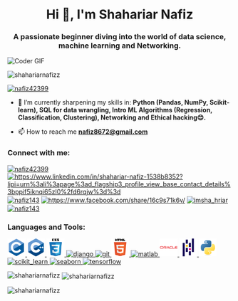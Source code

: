 <h1 align="center">Hi 👋, I'm Shahariar Nafiz</h1>
<h3 align="center">A passionate beginner diving into the world of data science, machine learning and Networking.</h3>

<img alt="Coder GIF" height=250 width=350 src="https://magiccopy.xyz/assets/images/hadder.gif" />

<p align="left"> <img src="https://komarev.com/ghpvc/?username=shahariarnafizz&label=Profile%20views&color=0e75b6&style=flat" alt="shahariarnafizz" /> </p>

<p align="left"> <a href="https://twitter.com/nafiz42399" target="blank"><img src="https://img.shields.io/twitter/follow/nafiz42399?logo=twitter&style=for-the-badge" alt="nafiz42399" /></a> </p>

- 🌱 I’m currently sharpening my skills in: **Python (Pandas, NumPy, Scikit-learn), SQL for data wrangling, Intro ML Algorithms (Regression, Classification, Clustering), Networking and Ethical hacking😊.**

- 📫 How to reach me **nafiz8672@gmail.com**

<h3 align="left">Connect with me:</h3>
<p align="left">
<a href="https://twitter.com/nafiz42399" target="blank"><img align="center" src="https://raw.githubusercontent.com/rahuldkjain/github-profile-readme-generator/master/src/images/icons/Social/twitter.svg" alt="nafiz42399" height="30" width="40" /></a>
<a href="https://linkedin.com/in/https://www.linkedin.com/in/shahariar-nafiz-1538b8352?lipi=urn%3ali%3apage%3ad_flagship3_profile_view_base_contact_details%3bppif5iknqi65zl0%2fd6rqjw%3d%3d" target="blank"><img align="center" src="https://raw.githubusercontent.com/rahuldkjain/github-profile-readme-generator/master/src/images/icons/Social/linked-in-alt.svg" alt="https://www.linkedin.com/in/shahariar-nafiz-1538b8352?lipi=urn%3ali%3apage%3ad_flagship3_profile_view_base_contact_details%3bppif5iknqi65zl0%2fd6rqjw%3d%3d" height="30" width="40" /></a>
<a href="https://kaggle.com/nafiz143" target="blank"><img align="center" src="https://raw.githubusercontent.com/rahuldkjain/github-profile-readme-generator/master/src/images/icons/Social/kaggle.svg" alt="nafiz143" height="30" width="40" /></a>
<a href="https://fb.com/https://www.facebook.com/share/16c9s71k6v/" target="blank"><img align="center" src="https://raw.githubusercontent.com/rahuldkjain/github-profile-readme-generator/master/src/images/icons/Social/facebook.svg" alt="https://www.facebook.com/share/16c9s71k6v/" height="30" width="40" /></a>
<a href="https://instagram.com/imsha_hriar" target="blank"><img align="center" src="https://raw.githubusercontent.com/rahuldkjain/github-profile-readme-generator/master/src/images/icons/Social/instagram.svg" alt="imsha_hriar" height="30" width="40" /></a>
<a href="https://codeforces.com/profile/nafiz143" target="blank"><img align="center" src="https://raw.githubusercontent.com/rahuldkjain/github-profile-readme-generator/master/src/images/icons/Social/codeforces.svg" alt="nafiz143" height="30" width="40" /></a>
</p>

<h3 align="left">Languages and Tools:</h3>
<p align="left"> <a href="https://www.cprogramming.com/" target="_blank" rel="noreferrer"> <img src="https://raw.githubusercontent.com/devicons/devicon/master/icons/c/c-original.svg" alt="c" width="40" height="40"/> </a> <a href="https://www.w3schools.com/cpp/" target="_blank" rel="noreferrer"> <img src="https://raw.githubusercontent.com/devicons/devicon/master/icons/cplusplus/cplusplus-original.svg" alt="cplusplus" width="40" height="40"/> </a> <a href="https://www.w3schools.com/css/" target="_blank" rel="noreferrer"> <img src="https://raw.githubusercontent.com/devicons/devicon/master/icons/css3/css3-original-wordmark.svg" alt="css3" width="40" height="40"/> </a> <a href="https://www.djangoproject.com/" target="_blank" rel="noreferrer"> <img src="https://cdn.worldvectorlogo.com/logos/django.svg" alt="django" width="40" height="40"/> </a> <a href="https://git-scm.com/" target="_blank" rel="noreferrer"> <img src="https://www.vectorlogo.zone/logos/git-scm/git-scm-icon.svg" alt="git" width="40" height="40"/> </a> <a href="https://www.w3.org/html/" target="_blank" rel="noreferrer"> <img src="https://raw.githubusercontent.com/devicons/devicon/master/icons/html5/html5-original-wordmark.svg" alt="html5" width="40" height="40"/> </a> <a href="https://www.mathworks.com/" target="_blank" rel="noreferrer"> <img src="https://upload.wikimedia.org/wikipedia/commons/2/21/Matlab_Logo.png" alt="matlab" width="40" height="40"/> </a> <a href="https://www.oracle.com/" target="_blank" rel="noreferrer"> <img src="https://raw.githubusercontent.com/devicons/devicon/master/icons/oracle/oracle-original.svg" alt="oracle" width="40" height="40"/> </a> <a href="https://pandas.pydata.org/" target="_blank" rel="noreferrer"> <img src="https://raw.githubusercontent.com/devicons/devicon/2ae2a900d2f041da66e950e4d48052658d850630/icons/pandas/pandas-original.svg" alt="pandas" width="40" height="40"/> </a> <a href="https://www.python.org" target="_blank" rel="noreferrer"> <img src="https://raw.githubusercontent.com/devicons/devicon/master/icons/python/python-original.svg" alt="python" width="40" height="40"/> </a> <a href="https://scikit-learn.org/" target="_blank" rel="noreferrer"> <img src="https://upload.wikimedia.org/wikipedia/commons/0/05/Scikit_learn_logo_small.svg" alt="scikit_learn" width="40" height="40"/> </a> <a href="https://seaborn.pydata.org/" target="_blank" rel="noreferrer"> <img src="https://seaborn.pydata.org/_images/logo-mark-lightbg.svg" alt="seaborn" width="40" height="40"/> </a> <a href="https://www.tensorflow.org" target="_blank" rel="noreferrer"> <img src="https://www.vectorlogo.zone/logos/tensorflow/tensorflow-icon.svg" alt="tensorflow" width="40" height="40"/> </a> </p>

<p><img align="left" src="https://github-readme-stats.vercel.app/api/top-langs?username=shahariarnafizz&show_icons=true&locale=en&layout=compact" alt="shahariarnafizz" /></p>

<p>&nbsp;<img align="center" src="https://github-readme-stats.vercel.app/api?username=shahariarnafizz&show_icons=true&locale=en" alt="shahariarnafizz" /></p>

<p><img align="center" src="https://github-readme-streak-stats.herokuapp.com/?user=shahariarnafizz&" alt="shahariarnafizz" /></p>
